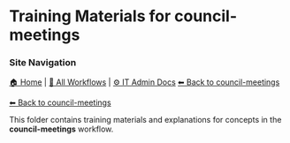 # Training Materials for council-meetings

### Site Navigation
[🏠 Home](../../../README.md) | [📂 All Workflows](../../../users/users.md) | [⚙ IT Admin Docs](../../../it-admins/README.md)
[⬅ Back to council-meetings](../README.md)

[⬅ Back to council-meetings](../README.md)

This folder contains training materials and explanations for concepts in the **council-meetings** workflow.